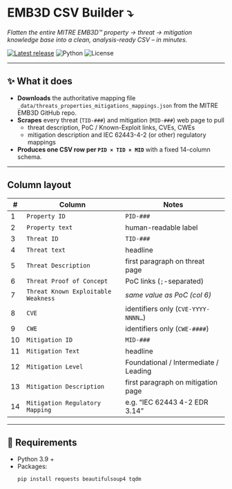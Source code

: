 # EMB3D CSV Builder :arrow_heading_down:

*Flatten the entire MITRE EMB3D™ property → threat → mitigation knowledge base into a clean, analysis-ready CSV – in minutes.*

[![Latest release](https://img.shields.io/github/v/release/Yeddo/EMB3D?logo=github)](https://github.com/Yeddo/EMB3D/releases)
![Python](https://img.shields.io/badge/Python-3.x-blue.svg) ![License](https://img.shields.io/badge/License-MIT-green.svg)

---

## ✨ What it does
* **Downloads** the authoritative mapping file  
  `_data/threats_properties_mitigations_mappings.json` from the MITRE EMB3D GitHub repo.
* **Scrapes** every threat (`TID-###`) and mitigation (`MID-###`) web page to pull  
  * threat description, PoC / Known-Exploit links, CVEs, CWEs  
  * mitigation description and IEC 62443-4-2 (or other) regulatory mappings
* **Produces one CSV row per `PID × TID × MID`** with a fixed 14-column schema.

---

## Column layout

| # | Column | Notes |
|---|--------|-------|
| 1 | `Property ID` | `PID-###` |
| 2 | `Property text` | human-readable label |
| 3 | `Threat ID` | `TID-###` |
| 4 | `Threat text` | headline |
| 5 | `Threat Description` | first paragraph on threat page |
| 6 | `Threat Proof of Concept` | PoC links (`;`-separated) |
| 7 | `Threat Known Exploitable Weakness` | *same value as PoC (col 6)* |
| 8 | `CVE` | identifiers only (`CVE-YYYY-NNNN…`) |
| 9 | `CWE` | identifiers only (`CWE-####`) |
|10 | `Mitigation ID` | `MID-###` |
|11 | `Mitigation Text` | headline |
|12 | `Mitigation Level` | Foundational / Intermediate / Leading |
|13 | `Mitigation Description` | first paragraph on mitigation page |
|14 | `Mitigation Regulatory Mapping` | e.g. “IEC 62443 4-2 EDR 3.14” |

---

## 🔧 Requirements

* Python 3.9 +  
* Packages:  
  ```bash
  pip install requests beautifulsoup4 tqdm
